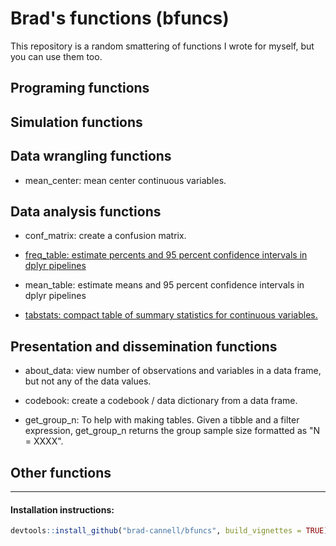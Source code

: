 # Brad's functions (bfuncs)

This repository is a random smattering of functions I wrote for myself, but you can use them too.

<!-- Need to make help vignettes and link to them below -->

## Programing functions

## Simulation functions

## Data wrangling functions

* mean_center: mean center continuous variables.

## Data analysis functions

* conf_matrix: create a confusion matrix.

* [freq_table: estimate percents and 95 percent confidence intervals in dplyr pipelines](https://rawgit.com/brad-cannell/bfuncs/master/inst/doc/Frequency_Tables.html)

* mean_table: estimate means and 95 percent confidence intervals in dplyr pipelines

* [tabstats: compact table of summary statistics for continuous variables.](https://rawgit.com/brad-cannell/bfuncs/master/inst/doc/Using_tabstat_with_dplyr.html)

## Presentation and dissemination functions

* about_data: view number of observations and variables in a data frame, but not any of the data values.

* codebook: create a codebook / data dictionary from a data frame.

* get_group_n: To help with making tables. Given a tibble and a filter expression, get_group_n returns the group sample size formatted as "N = XXXX".

## Other functions

-------------------------------------------------------------------------------

#### Installation instructions:

``` r
devtools::install_github("brad-cannell/bfuncs", build_vignettes = TRUE)
```
